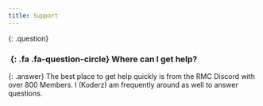 ```yaml
---
title: Support
---
```


{: .question}
### *&nbsp;*{: .fa .fa-question-circle} Where can I get help?

{: .answer}
The best place to get help quickly is from the RMC Discord with over 800 Members. I (Koderz) am frequently around as well to answer questions.
